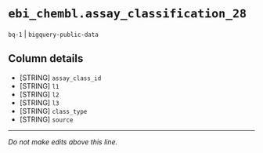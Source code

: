 # `ebi_chembl.assay_classification_28`
`bq-1` | `bigquery-public-data`

## Column details
* [STRING]    `assay_class_id`
* [STRING]    `l1`
* [STRING]    `l2`
* [STRING]    `l3`
* [STRING]    `class_type`
* [STRING]    `source`

-------------------------------------------------------------------------------
*Do not make edits above this line.*
